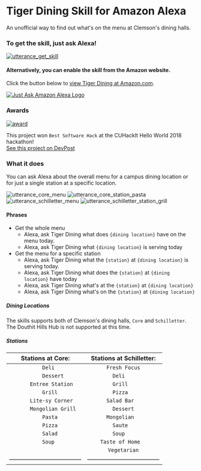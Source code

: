 # Tiger Dining Skill for Amazon Alexa
An unofficial way to find out what's on the menu at Clemson's dining halls.

### To get the skill, just ask Alexa!

[![utterance_get_skill](https://user-images.githubusercontent.com/10427974/49395892-b8ac5900-f705-11e8-989a-e371a32521b3.png)](https://www.amazon.com/gp/product/B07L342K1S)

#### Alternatively, you can enable the skill from the Amazon website.

Click the button below to [view Tiger Dining at Amazon.com](https://www.amazon.com/gp/product/B07L342K1S).

[![Just Ask Amazon Alexa Logo](https://user-images.githubusercontent.com/10427974/49385079-7de8f780-f6ea-11e8-869e-eb74c0859c50.png)](https://www.amazon.com/gp/product/B07L342K1S)

### Awards

[![award](https://user-images.githubusercontent.com/10427974/49342973-d5765d00-f62f-11e8-9dd9-494ef3c464f6.png)](https://devpost.com/software/clemson-dining-alexa-skill)

This project won `Best Software Hack` at the CUHackIt Hello World 2018 hackathon!  
[See this project on DevPost](https://devpost.com/software/clemson-dining-alexa-skill)

### What it does

You can ask Alexa about the overall menu for a campus dining location or for just a single station at a specific location.

![utterance_core_menu](https://user-images.githubusercontent.com/10427974/49389386-28194d00-f6f4-11e8-9f41-e0eb4bb72795.png)
![utterance_core_station_pasta](https://user-images.githubusercontent.com/10427974/49389387-28194d00-f6f4-11e8-9495-48ea3b570ff6.png)
![utterance_schilletter_menu](https://user-images.githubusercontent.com/10427974/49389388-28194d00-f6f4-11e8-9ce7-a3dede896f97.png)
![utterance_schilletter_station_grill](https://user-images.githubusercontent.com/10427974/49389389-28194d00-f6f4-11e8-9613-cfd558d149f4.png)


#### Phrases
* Get the whole menu
  * Alexa, ask Tiger Dining what does `{dining location}` have on the menu today.
  * Alexa, ask Tiger Dining what `{dining location}` is serving today
* Get the menu for a specific station
  * Alexa, ask Tiger Dining what the `{station}` at `{dining location}` is serving today.
  * Alexa, ask Tiger Dining what does the `{station}` at `{dining location}` have today
  * Alexa, ask Tiger Dining what's at the `{station}` at `{dining location}`
  * Alexa, ask Tiger Dining what's on the `{station}` at `{dining location}`

##### Dining Locations
The skills supports both of Clemson's dining halls, `Core` and `Schilletter`.  
The Douthit Hills Hub is not supported at this time.

##### Stations

|		Stations at Core:	|	Stations at Schilletter:	|
|		:---:	|	:---:	|
|`		Deli	`|`	Fresh Focus	`|
|`		Dessert	`|`	Deli	`|
|`		Entree Station	`|`	Grill	`|
|`		Grill	`|`	Pizza	`|
|`		Lite-sy Corner	`|`	Salad Bar	`|
|`		Mongolian Grill	`|`	Dessert	`|
|`		Pasta	`|`	Mongolian	`|
|`		Pizza	`|`	Saute	`|
|`		Salad	`|`	Soup	`|
|`		Soup	`|`	Taste of Home	`|
|			|`	Vegetarian	`|
|&mdash;&mdash;&mdash;&mdash;&mdash;&mdash;&mdash;&mdash;&mdash;&mdash;&mdash;&mdash;|&mdash;&mdash;&mdash;&mdash;&mdash;&mdash;&mdash;&mdash;&mdash;&mdash;&mdash;&mdash;|
